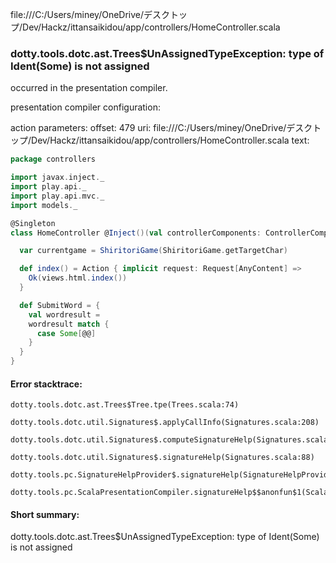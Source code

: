 file:///C:/Users/miney/OneDrive/デスクトップ/Dev/Hackz/ittansaikidou/app/controllers/HomeController.scala
### dotty.tools.dotc.ast.Trees$UnAssignedTypeException: type of Ident(Some) is not assigned

occurred in the presentation compiler.

presentation compiler configuration:


action parameters:
offset: 479
uri: file:///C:/Users/miney/OneDrive/デスクトップ/Dev/Hackz/ittansaikidou/app/controllers/HomeController.scala
text:
```scala
package controllers

import javax.inject._
import play.api._
import play.api.mvc._
import models._

@Singleton
class HomeController @Inject()(val controllerComponents: ControllerComponents) extends BaseController {

  var currentgame = ShiritoriGame(ShiritoriGame.getTargetChar)

  def index() = Action { implicit request: Request[AnyContent] =>
    Ok(views.html.index())
  }

  def SubmitWord = {
    val wordresult = 
    wordresult match {
      case Some[@@]
    }
  }
}

```



#### Error stacktrace:

```
dotty.tools.dotc.ast.Trees$Tree.tpe(Trees.scala:74)
	dotty.tools.dotc.util.Signatures$.applyCallInfo(Signatures.scala:208)
	dotty.tools.dotc.util.Signatures$.computeSignatureHelp(Signatures.scala:104)
	dotty.tools.dotc.util.Signatures$.signatureHelp(Signatures.scala:88)
	dotty.tools.pc.SignatureHelpProvider$.signatureHelp(SignatureHelpProvider.scala:47)
	dotty.tools.pc.ScalaPresentationCompiler.signatureHelp$$anonfun$1(ScalaPresentationCompiler.scala:422)
```
#### Short summary: 

dotty.tools.dotc.ast.Trees$UnAssignedTypeException: type of Ident(Some) is not assigned